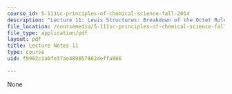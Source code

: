 ```yaml
---
course_id: 5-111sc-principles-of-chemical-science-fall-2014
description: "Lecture 11: Lewis Structures: Breakdown of the Octet Rule\r\n"
file_location: /coursemedia/5-111sc-principles-of-chemical-science-fall-2014/f9902c1a0fe37ae489857862deffa086_MIT5_111F14_Lec11.pdf
file_type: application/pdf
layout: pdf
title: Lecture Notes 11
type: course
uid: f9902c1a0fe37ae489857862deffa086

---
```

None